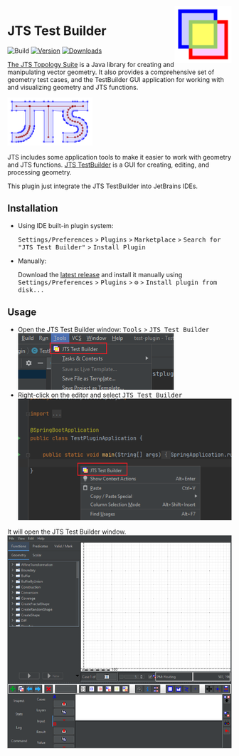 <img src="src/main/resources/org/locationtech/jtstest/testbuilder/logo64.png" align="right" width="128" height="128" alt="icon"/>

# JTS Test Builder

![Build](https://github.com/LiLittleCat/intellij-jts-test-builder/workflows/Build/badge.svg)
[![Version](https://img.shields.io/jetbrains/plugin/v/)](https://plugins.jetbrains.com/plugin/)
[![Downloads](https://img.shields.io/jetbrains/plugin/d/)](https://plugins.jetbrains.com/plugin/)

[The JTS Topology Suite](https://github.com/locationtech/jts) is a Java library for creating and manipulating vector geometry. It also provides a comprehensive set of geometry test cases, and the TestBuilder GUI application for working with and visualizing geometry and JTS functions.

![JTS logo](images/jts_logo.png)

JTS includes some application tools to make it easier to work with geometry and JTS functions. [JTS TestBuilder](https://github.com/locationtech/jts/blob/master/doc/JTSTestBuilder.md) is a GUI for creating, editing, and processing geometry.

This plugin just integrate the JTS TestBuilder into JetBrains IDEs.

## Installation

- Using IDE built-in plugin system:
  
  <kbd>Settings/Preferences</kbd> > <kbd>Plugins</kbd> > <kbd>Marketplace</kbd> > <kbd>Search for "JTS Test Builder"</kbd> >
  <kbd>Install Plugin</kbd>
  
- Manually:

  Download the [latest release](https://github.com/LiLittleCat/intellij-jts-test-builder/releases/latest) and install it manually using
  <kbd>Settings/Preferences</kbd> > <kbd>Plugins</kbd> > <kbd>⚙️</kbd> > <kbd>Install plugin from disk...</kbd>


## Usage

- Open the JTS Test Builder window: <kbd>Tools</kbd> > <kbd>JTS Test Builder</kbd>
  ![tools](images/tools.png)
- Right-click on the editor and select <kbd>JTS Test Builder</kbd>
  ![editor](images/editor.png)

It will open the JTS Test Builder window.
![window](images/window.png)
